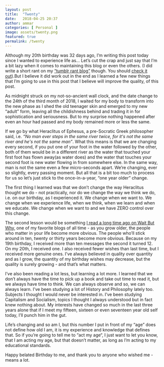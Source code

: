 ```yaml
---
layout: post
title:  "Twenty"
date:   2018-04-25 20:37
author: ammar
categories: [ Personal ]
image: assets/twenty.png
featured: true
permalink: /twenty
---
```


Although my 20th birthday was 32 days ago, I’m writing this post today since I wanted to experience life as... Let’s cut the crap and just say that I’m a bit lazy when it comes to maintaining this blog or even the others. (I did write a short rant on my [“tumblr rant blog”](https://ammaralishah.tumblr.com/) though. You should [check it out](https://ammaralishah.tumblr.com/post/172566977149/judgmental-me-judgmental-you)).But I believe it did work out in the end as I learned a few new things that I’m going to use in this post that I believe will improve the quality, of this post.

As midnight struck on my not-so-ancient wall clock, and the date change to the 24th of the third month of 2018, I waited for my body to transform into the new phase as I shed  the old teenager skin and emerged to my new “adult” form, leaving all the childishness behind and trading it in for sophistication and seriousness. But to my surprise nothing happened after even an hour had passed and my body remained more or less the same.

If we go by what Heraclitus of Ephesus, a  pre-Socratic Greek philosopher said, i.e. *“No man ever steps in the same river twice, for it's not the same river and he's not the same man”*. What this means is that we are changing every second, if you put one of your foot in the water followed by the other, both of them would be in a different river as the water that touched your first foot has flown away(as water does) and the water that touches your second foot is new water flowing in from somewhere else. In the same way, man is not the same even a few micro-seconds apart. We’re changing, ever so slightly, every passing moment. But all that is a bit too much to process for us so let’s just stick to the once-in-a-year, “one year older” change.

The first thing I learned was that we don’t change the way Heraclitus thought we do - not practically, nor do we change the way we think we  do, i.e. on our birthday, as I experienced it. We change when we want to. We change when we experience life, when we think, when we learn and when we educate. We change when we want to and we have ZERO control over this change.

The second lesson would be something [I read a long time ago on Wait But Why](https://waitbutwhy.com/2014/12/10-types-odd-friendships-youre-probably-part.html), one of my favorite blogs of all time - as you grow older, the people who matter in your life become more obvious. The people who’ll stick around in ten, twenty or thirty years become more obvious. Because on my 19th birthday, I received more than ten messages the second it turned 12. On my 20th, I received one. I also received fewer wishes than last time, but I received more genuine ones. I’ve always believed in quality over quantity and as I grow, the quantity of my birthday wishes may decrease, but the quality is surely growing - and that’s what matters.

I’ve also been reading a lot less, but learning a lot more. I learned that we don’t always have the time to pick up a book and take out time to read it, but we always have time to think. We can always observe and so, we can always learn. I’ve been studying a lot of History and Philosophy lately too. Subjects I thought I would never be interested in. I’ve been studying Capitalism and Socialism, topics I thought I always understood but in fact knew nothing about. My interests have changed so much in the last three years alone that if I meet my fifteen, sixteen or even seventeen year old self today, I’ll punch him in the gut.

Life’s changing and so am I, but this number I put in front of my “age” does not define how old I am, it is my experience and knowledge that defines that. So if you’re going to tell me to “act my age“, I just want to let you know, that I am acting my age, but that doesn’t matter, as long as I’m acting to my educational standards.

Happy belated Birthday to me, and thank you to anyone who wished me - means a lot.
